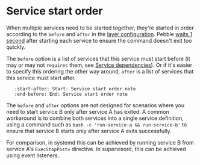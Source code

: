 # Service start order

When multiple services need to be started together, they're started in order according to the `before` and `after` in the [layer configuration](../reference/layer-specification.md). Pebble [waits 1 second](#reference_pebble_start_command) after starting each service to ensure the command doesn't exit too quickly.

The `before` option is a list of services that this service must start before (it may or may not `requires` them, see [Service dependencies](./service-dependencies.md)). Or if it's easier to specify this ordering the other way around, `after` is a list of services that this service must start after.

```{include} /reuse/service-start-order.md
   :start-after: Start: Service start order note
   :end-before: End: Service start order note
```

The `before` and `after` options are not designed for scenarios where you need to start service B only after service A has exited. A common workaround is to combine both services into a single service definition, using a command such as `bash -c 'run-service-a && run-service-b'` to ensure that service B starts only after service A exits successfully.

For comparison, in systemd this can be achieved by running service B from service A's `ExecStopPost=` directive. In supervisord, this can be achieved using event listeners.
